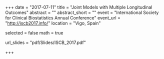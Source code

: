 +++
date = "2017-07-11"
title = "Joint Models with Multiple Longitudinal Outcomes"
abstract = ""
abstract_short = ""
event = "International Society for Clinical Biostatistics Annual Conference"
event_url = "http://iscb2017.info/"
location = "Vigo, Spain"

selected = false
math = true

url_slides = "pdf/Slides/ISCB_2017.pdf"

+++
